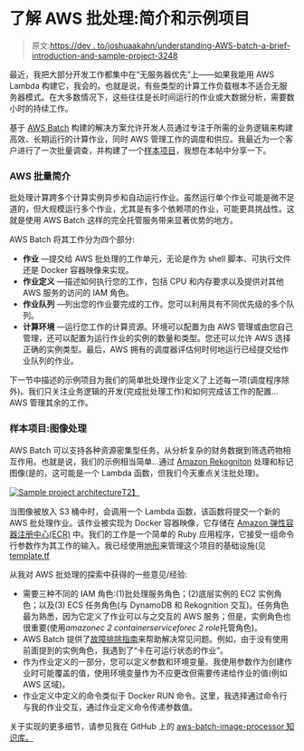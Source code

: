 # 了解 AWS 批处理:简介和示例项目

> 原文:[https://dev . to/joshuaakahn/understanding-AWS-batch-a-brief-introduction-and-sample-project-3248](https://dev.to/joshuaakahn/understanding-aws-batch-a-brief-introduction-and-sample-project-3248)

最近，我把大部分开发工作都集中在“无服务器优先”上——如果我能用 AWS Lambda 构建它，我会的。也就是说，有些类型的计算工作负载根本不适合无服务器模式。在大多数情况下，这些往往是长时间运行的作业或大数据分析，需要数小时的持续工作。

基于 [AWS Batch](https://aws.amazon.com/batch/) 构建的解决方案允许开发人员通过专注于所需的业务逻辑来构建高效、长期运行的计算作业，同时 AWS 管理工作的调度和供应。我最近为一个客户进行了一次批量调查，并构建了一个[样本项目](https://github.com/jkahn117/aws-batch-image-processor)，我想在本帖中分享一下。

### AWS 批量简介

批处理计算跨多个计算实例异步和自动运行作业。虽然运行单个作业可能是微不足道的，但大规模运行多个作业，尤其是有多个依赖项的作业，可能更具挑战性。这就是使用 AWS Batch 这样的完全托管服务带来显著优势的地方。

AWS Batch 将其工作分为四个部分:

*   **作业** —提交给 AWS 批处理的工作单元，无论是作为 shell 脚本、可执行文件还是 Docker 容器映像来实现。
*   **作业定义** —描述如何执行您的工作，包括 CPU 和内存要求以及提供对其他 AWS 服务的访问的 IAM 角色。
*   **作业队列** —列出您的作业要完成的工作。您可以利用具有不同优先级的多个队列。
*   **计算环境** —运行您工作的计算资源。环境可以配置为由 AWS 管理或由您自己管理，还可以配置为运行作业的实例的数量和类型。您还可以允许 AWS 选择正确的实例类型。最后，AWS 拥有的调度器评估何时何地运行已经提交给作业队列的作业。

下一节中描述的示例项目为我们的简单批处理作业定义了上述每一项(调度程序除外)。我们只关注业务逻辑的开发(完成批处理工作)和如何完成该工作的配置…AWS 管理其余的工作。

### [](#sample-project-image-processing)样本项目:图像处理

AWS Batch 可以支持各种资源密集型任务，从分析复杂的财务数据到筛选药物相互作用。也就是说，我们的示例相当简单…通过 [Amazon Rekogniton](https://aws.amazon.com/rekognition/) 处理和标记图像(是的，这可能是一个 Lambda 函数，但我们今天重点关注批处理)。

[![Sample project architecture](../Images/6a9f5a11b779118d951921505f075673.png)T2】](https://res.cloudinary.com/practicaldev/image/fetch/s--OKql385P--/c_limit%2Cf_auto%2Cfl_progressive%2Cq_auto%2Cw_880/http://blog.iamjkahn.com/assets/images/1%2AkmsdH3HOpadg9ek3S25Qew.png)

当图像被放入 S3 桶中时，会调用一个 Lambda 函数，该函数将提交一个新的 AWS 批处理作业。该作业被实现为 Docker 容器映像，它存储在 [Amazon 弹性容器注册中心(ECR)](https://aws.amazon.com/ecr/) 中。我们的工作是一个简单的 Ruby 应用程序，它接受一组命令行参数作为其工作的输入。我已经使用[地形](https://www.terraform.io/)来管理这个项目的基础设施(见 [template.tf](https://github.com/jkahn117/aws-batch-image-processor/blob/master/template.tf)

从我对 AWS 批处理的探索中获得的一些意见/经验:

*   需要三种不同的 IAM 角色:(1)批处理服务角色；(2)底层实例的 EC2 实例角色；以及(3) ECS 任务角色(与 DynamoDB 和 Rekognition 交互)。任务角色最为熟悉，因为它定义了作业可以与之交互的 AWS 服务；但是，实例角色也很重要(使用*amazonec 2 containerserviceforec 2 role*托管角色)。
*   AWS Batch 提供了[故障排除指南](https://docs.aws.amazon.com/batch/latest/userguide/troubleshooting.html)来帮助解决常见问题。例如，由于没有使用前面提到的实例角色，我遇到了“卡在可运行状态的作业”。
*   作为作业定义的一部分，您可以定义参数和环境变量。我使用参数作为创建作业时可能覆盖的值，使用环境变量作为不应更改但需要传递给作业的值(例如 AWS 区域)。
*   作业定义中定义的命令类似于 Docker RUN 命令。这里，我选择通过命令行与我的作业交互，通过作业定义命令传递参数值。

关于实现的更多细节，请参见我在 GitHub 上的 [aws-batch-image-processor 知识库。](https://github.com/jkahn117/aws-batch-image-processor)